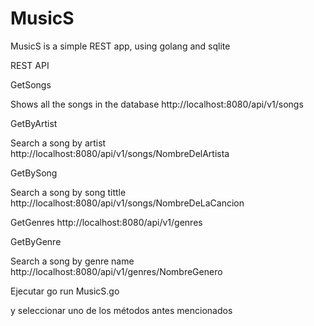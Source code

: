 # MusicS

MusicS is a simple REST app, using golang and sqlite

REST API

GetSongs

Shows all the songs in the database
http://localhost:8080/api/v1/songs

GetByArtist

Search a song by artist
http://localhost:8080/api/v1/songs/NombreDelArtista

GetBySong

Search a song by song tittle
http://localhost:8080/api/v1/songs/NombreDeLaCancion

GetGenres
http://localhost:8080/api/v1/genres

GetByGenre

Search a song by genre name
http://localhost:8080/api/v1/genres/NombreGenero


Ejecutar
go run MusicS.go

y seleccionar uno de los métodos antes mencionados